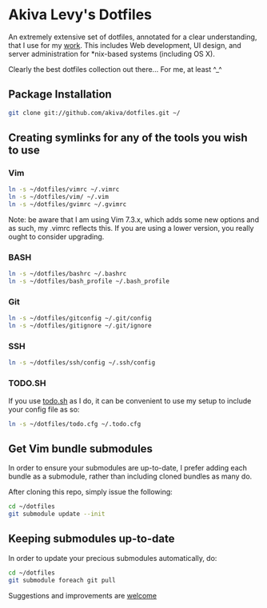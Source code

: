 # Akiva Levy's Dotfiles

An extremely extensive set of dotfiles, annotated for a clear understanding,
that I use for my [work](http://sixthirteendesign.com). This includes Web
development, UI design, and server administration for \*nix-based systems
(including OS X).

Clearly the best dotfiles collection out there... For me, at least ^\_^

## Package Installation

```bash
git clone git://github.com/akiva/dotfiles.git ~/
```

## Creating symlinks for any of the tools you wish to use

### Vim

```bash
ln -s ~/dotfiles/vimrc ~/.vimrc
ln -s ~/dotfiles/vim/ ~/.vim
ln -s ~/dotfiles/gvimrc ~/.gvimrc
```

Note: be aware that I am using Vim 7.3.x, which adds some new options and as
such, my .vimrc reflects this. If you are using a lower version, you really
ought to consider upgrading.

### BASH

```bash
ln -s ~/dotfiles/bashrc ~/.bashrc
ln -s ~/dotfiles/bash_profile ~/.bash_profile
```

### Git

```bash
ln -s ~/dotfiles/gitconfig ~/.git/config
ln -s ~/dotfiles/gitignore ~/.git/ignore
```

### SSH

```bash
ln -s ~/dotfiles/ssh/config ~/.ssh/config
```

### TODO.SH

If you use [todo.sh](https://github.com/ginatrapani/todo.txt-cli) as I do,
it can be convenient to use my setup to include your config file as so:

```bash
ln -s ~/dotfiles/todo.cfg ~/.todo.cfg
```

## Get Vim bundle submodules

In order to ensure your submodules are up-to-date, I prefer adding each bundle
as a submodule, rather than including cloned bundles as many do.

After cloning this repo, simply issue the following:

```bash
cd ~/dotfiles
git submodule update --init
```

## Keeping submodules up-to-date

In order to update your precious submodules automatically, do:

```bash
cd ~/dotfiles
git submodule foreach git pull
```

Suggestions and improvements are
[welcome](https://github.com/akiva/dotfiles/issues)
